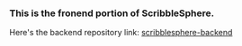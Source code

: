 ### This is the fronend portion of ScribbleSphere. 
Here's the backend repository link: [scribblesphere-backend](https://github.com/Prakash-Banjade/scribblesphere-backend)
